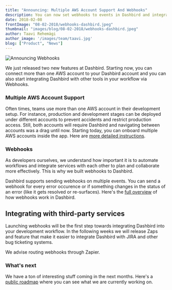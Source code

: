 ```yaml
---
title: "Announcing: Multiple AWS Account Support And Webhooks"
description: You can now set webhooks to events in Dashbird and integrate Dashbird with different platforms.
date: 2018-02-08
frontImage: "08-02-2018/webhooks-dashbird.jpeg"
thumbnail: "images/blog/08-02-2018/webhooks-dashbird.jpeg"
author: Taavi Rehemägi
author_image: '/images/team/taavi.jpg'
blog: ["Product", "News"]
---
```


![Announcing Webhooks](/images/blog/08-02-2018/webhooks-dashbird.jpeg)

We just released two new features at Dashbird. Starting now, you can connect more than one AWS account to your Dashbird account and you can also start integrating Dashbird with other tools in your workflow via Webhooks. 

### Multiple AWS Account Support

Often times, teams use more than one AWS account in their development setup. For instance, production and development stages can be deployed under different accounts to prevent accidents and restrict production access. Still, both accounts will require Dashbird and navigating between accounts was a drag until now. Starting today, you can onboard multiple AWS accounts inside the app. Here are <a href='/docs/user-guide/adding-aws-account/' target='_blank'>more detailed instructions</a>.

### Webhooks

As developers ourselves, we understand how important it is to automate workflows and integrate services with each other to plan and collaborate more effectively. This is why we built webhooks to Dashbird.

Dashbird supports sending webhooks on multiple events. You can send a webhook for every error occurence or if something changes in the status of an error (like it gets resolved or re-surfaces). Here's the <a href='/docs/integrations/managing-webhooks' target='_blank'>full overview</a> of how webhooks work in Dashbird.

## Integrating with third-party services

Launching webhooks will be the first step towards integrating Dashbird into your development workflow. In the following weeks we will release Zaps and feature that make it  easier to integrate Dashbird with JIRA and other bug ticketing systems.

We advise routing webhooks through Zapier.


### What's next

We have a ton of interesting stuff coming in the next months. Here's a <a href='https://trello.com/b/DtOA1rio/public-roadmap' target='_blank'>public roadmap</a> where you can see what we are currently working on.

